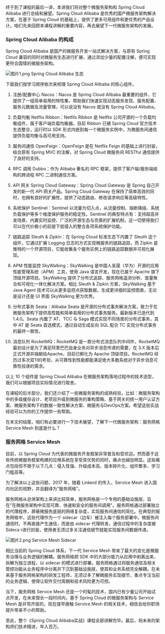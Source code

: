 终于到了课程的最后一讲，本讲我们将对整个微服务架构和 Spring Cloud Alibaba 进行总结和展望。Spring Cloud Alibaba 是优秀的国产微服务架构解决方案，在基于 Spring Cloud 的基础上，提供了更多可用组件和更优秀的产品设计。咱们先来回顾本课程讲解的重要内容，再去展望下一代微服务架构的发展。

### Spring Cloud Alibaba 的构成

Spring Cloud Alibaba 是国产的微服务开发一站式解决方案，与原有 Spring Cloud 兼容的同时对微服务生态进行扩展，通过添加少量的配置注解，便可实现更符合国情的微服务架构。

<Image alt="图片1.png" src="https://s0.lgstatic.com/i/image6/M01/3A/F3/Cgp9HWCCLoeAGhTCAAi5zl4o8Dg848.png"/>  
Spring Cloud Alibaba 生态

下面我们按学习顺序依次来梳理 Spring Cloud Alibaba 的核心组件。

1. 注册/配置中心 Nacos：Nacos 是 Spring Cloud Alibaba 最重要的组件，它提供了一组简单易用的特性集，帮助我们快速实现动态服务发现、服务配置、服务元数据及流量管理，可以说没有 Nacos 就没有 Spring Cloud Alibaba。

2. 负载均衡 Netflix Ribbon：Netfilx Ribbon 是 Netflix 公司开源的一个负载均衡组件，属于客户端负载均衡器。目前 Ribbon 已被 Spring Cloud 官方技术生态整合，运行时以 SDK 形式内嵌到每一个微服务实例中，为微服务间通信提供负载均衡与高可用支持。

3. 服务间通信 OpenFeign：OpenFeign 是在 Netflix Feign 的基础上进行封装，结合原有 Spring MVC 的注解，对 Spring Cloud 微服务间 RESTful 通信提供了良好的支持。

4. RPC 调用 Dubbo：作为 Alibaba 著名的 RPC 框架，提供了客户端/服务端结构的跨进程 RPC 二进制通信方案。

5. API 网关 Spring Cloud Gateway：Spring Cloud Gateway 是 Spring 自己开发的新一代 API 网关产品。Spring Cloud Gateway 在保持了简单高效的同时，也拥有良好的扩展性，提供了动态路由、修改请求响应等高级特性。

6. 系统保护 Sentinel：Sentinel 以流量为切入点，从流量控制、熔断降级、系统负载保护等多个维度保护服务的稳定性。Sentinel 的典型特点有：支持超高并发场景、内置实时监控、广泛的开源生态与完善的扩展机制，这一切使得我们可以在代价极小的前提下低侵入的整合各项系统保护功能。

7. 链路追踪 Sleuth \& Zipkin：在 Spring Cloud 标准生态下内置了 Sleuth 这个组件，它通过扩展 Logging 日志的方式实现微服务的链路追踪，而 Zipkin 是推特的一个开源项目，它能收集各个服务实例上的链路追踪数据并可视化展现。

8. APM 性能监控 SkyWalking：SkyWalking 是中国人吴晟（华为）开源的应用性能管理系统（APM）工具，使用 Java 语言开发，现在已属于 Apache 旗下顶级开源项目。SkyWalking 提供了分布式追踪、服务网格遥测分析、度量聚合和可视化一体化解决方案。相比 Sleuth \& Zipkin 方案，SkyWalking 基于 Java Agent 技术可以从更多监控点获取数据，生成更详细的监控图表，无论是设计还是 UI 界面 SkyWalking 更为优秀。

9. 分布式事务 Seata：Alibaba Seata 是开源的分布式事务解决方案，致力于在微服务架构下提供高性能和简单易用的分布式事务服务。最新版本已迭代到 1.4.0。Seata 内置了 AT、TCC 与 Saga 模式实现不同场景的分布式事务，其中 AT 是 Seata 首选模式，通过自动生成反向 SQL 配合 TC 实现分布式事务的最终一致性。

10. 消息队列 RocketMQ：RocketMQ 是一款分布式消息队列中间件，RocketMQ 最初设计是为了满足阿里巴巴自身业务对异步消息传递的需要，在 3.X 版本后正式开源并捐献给Apache，目前已孵化为 Apache 顶级项目。RocketMQ 经历过多次双11的考验，从可靠性到性能都能满足绝大多数系统对于异步消息可靠性投递的需求。

以上 10 个组件是 Spring Cloud Alibaba 在微服务架构落地过程中的技术选型，我们可以根据项目实际情况进行取舍。

在课程的后半部分，我们还介绍了一些微服务架构的成熟经验，比如：微服务架构中的多级缓存设计、老项目升级到微服务的重构策略、基于网关的统一用户认证方案、微服务架构下的数据一致性解决方案、微服务与DevOps方案。希望这些实战经验可以为你的工作提供一些帮助。

在本文的结尾，咱们有必要进行一下技术展望，了解下一代微服务架构：服务网格 Service Mesh 到底是什么？

### 服务网格 Service Mesh

目前，以 Spring Cloud 为代表的微服务开发框架非常普及和受欢迎。然而基于这些传统微服务框架构建的应用系统在享受其优势的同时，痛点也越加明显。这些痛点包括但不限于以下几点：侵入性强、升级成本高、版本碎片化、组件繁多、学习门槛高等。

为了解决以上这些问题，2017 年，随着 Linkerd 的传入，Service Mesh 进入国内社区的视野，并且翻译为"服务网格"。

服务网格从总体架构上来讲比较简单，服务网格是一个专用的基础设施层，旨在"在微服务架构中实现可靠、快速和安全的服务间调用"。服务网格通过部署独立的代理程序，屏蔽微服务底层的网络复杂度，实现服务间通信的简化。在典型的服务网格中，这些代理作为一个 sidecar（边车）被注入每个服务部署中。微服务间通信时，不再直接产生通信，而是由 sidecar 代理转发，通信过程中的复杂度被 Sideca r进行封装，使用者无须过多关注通信细节就能实现服务间数据传递。

<Image alt="图片2.png" src="https://s0.lgstatic.com/i/image6/M01/3A/F3/Cgp9HWCCLpKAT1fiAALJjtRPb74486.png"/>  
Service Mesh Sidecar

相比当前的 Spring Cloud 体系，下一代 Service Mesh 带来了最大的变化是微服务治理与业务逻辑的解耦。服务网格把 SDK 中的大部分能力从应用中剥离出来，拆解为独立进程，以 sidecar 的模式进行部署。服务网格通过将服务通信及相关管控功能从业务程序中分离并下沉到基础设施层，使其和业务系统完全解耦。在未来基于服务网格架构的研发工程师，无须过多了解微服务实现细节，重点专注当前的业务逻辑，使得让软件交付周期和技术风险更为可控。

当下，服务网格 Service Mesh 还是一个时髦的技术，国内已有少量公司开始试点开发，在未来很长一段时间内，基于 Spring Cloud 的微服务架构与 Service Mesh 是并驾齐驱的，现在提早接触 Service Mesh 的相关技术，相信会给你职场提升带来不小的帮助。

至此，整个《Spring Cloud Alibaba实战》课程全部讲解完毕。最后，祝未来的架构师们技术精进，年入百万。
